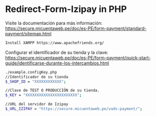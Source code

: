 # Redirect-Form-Izipay in PHP

Visite la documentación para más información:
https://secure.micuentaweb.pe/doc/es-PE/form-payment/standard-payment/sitemap.html

```sh
Install XAMPP https://www.apachefriends.org/
``` 

Configurar el identificador de su tienda y la clave:
https://secure.micuentaweb.pe/doc/es-PE/form-payment/quick-start-guide/identificarse-durante-los-intercambios.html
```sh
./example.configKey.php
//Identificador de su tienda
$_SHOP_ID = "XXXXXXXXXXXX"; 

//Clave de TEST O PRODUCCIÖN de su tienda.
$_KEY = "XXXXXXXXXXXXXXXXXXXXXXX";

//URL del servidor de Izipay
$_URL_IZIPAY = "https://secure.micuentaweb.pe/vads-payment/";
``` 
